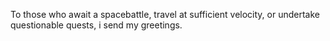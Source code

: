 To those who await a spacebattle, travel at sufficient velocity, or undertake questionable quests, i send my greetings.
